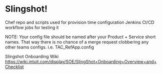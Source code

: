 Slingshot!
===============

Chef repo and scripts used for provision time configuration
Jenkins CI/CD workflow jobs for testing it


NOTE: Your config file should be named after your Product + Service short names. That way there is no chance of a merge request clobbering any other teams configs. i.e. TAC_RefApp.config

Slingshot Onboarding Wiki https://wiki.intuit.com/display/SOE/SlingShot+Onboarding+Overview+and+Checklist
